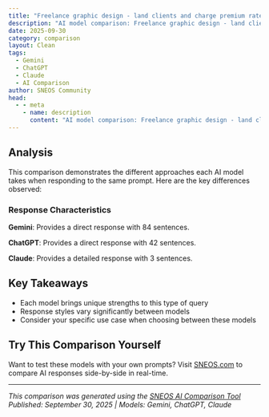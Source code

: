 ```yaml
---
title: "Freelance graphic design - land clients and charge premium rates"
description: "AI model comparison: Freelance graphic design - land clients and charge premium rates..."
date: 2025-09-30
category: comparison
layout: Clean
tags:
  - Gemini
  - ChatGPT
  - Claude
  - AI Comparison
author: SNEOS Community
head:
  - - meta
    - name: description
      content: "AI model comparison: Freelance graphic design - land clients and charge premium rates..."
---
```


<ChatComparison
  title="Freelance graphic design - land clients and charge premium rates"
  prompt="Freelance graphic design - land clients and charge premium rates"
  :responses='{"Gemini": "## Freelance Graphic Design: Landing Clients and Charging Premium Rates\n\nHere\u0027s a breakdown of how to land clients as a freelance graphic designer and command premium rates:\n\n**I. Building a Foundation for Success:**\n\n* **Solid Portfolio:**\n * **Showcase your best work:** Focus on quality over quantity. Include projects that demonstrate your skills and the type of work you want to do.\n * **Target specific niches:** If you specialize in branding for tech startups, your portfolio should reflect that.\n * **Case Studies:** Don\u0027t just show the final design. Describe the client\u0027s problem, your process, and the results achieved. Quantify the impact whenever possible (e.g., \u0022Increased website traffic by 20%\u0022).\n * **Update Regularly:** Keep your portfolio fresh and relevant. Remove older, less impressive pieces.\n* **Strong Online Presence:**\n * **Professional Website:** Your website is your digital storefront. It should be clean, easy to navigate, and mobile-friendly. Include your portfolio, services offered, testimonials, and contact information.\n * **Social Media Strategy:** Choose the platforms where your target audience spends their time. LinkedIn is excellent for B2B, while Instagram and Behance are great for visually showcasing your work.\n * **Content Marketing:** Share valuable content related to graphic design. This could be blog posts, tutorials, case studies, or insights on industry trends. This establishes you as an expert.\n * **SEO Optimization:** Optimize your website and online profiles for relevant keywords (e.g., \u0022logo design San Francisco,\u0022 \u0022branding for startups\u0022).\n* **Clearly Defined Services and Packages:**\n * **Offer a range of services:** Branding, logo design, web design, marketing materials, etc.\n * **Create packages with different tiers:** This provides clients with options and allows you to upsell. Example: Basic Logo Package, Standard Logo Package, Premium Logo Package.\n * **Clearly outline what\u0027s included in each package:** Number of revisions, file formats, deliverables, etc.\n\n**II. Finding High-Value Clients:**\n\n* **Networking:**\n * **Attend industry events:** Meet potential clients and partners in person.\n * **Join relevant online communities:** Participate in discussions, offer advice, and build relationships.\n * **Connect with other freelancers:** Collaborate on projects and refer clients to each other.\n * **Reach out to businesses you admire:** Offer a free consultation or suggest ways to improve their branding.\n* **Online Platforms (Use Strategically):**\n * **LinkedIn:** Target companies and decision-makers directly. Use LinkedIn Sales Navigator for more targeted outreach.\n * **Behance/Dribbble:** Great for showcasing your work and attracting clients looking for specific styles.\n * **Freelance Marketplaces (Approach with Caution):** Upwork, Fiverr, etc. While these can provide initial exposure, they often involve competing on price. Use them to build your portfolio and gain experience, but aim to move away from relying solely on these platforms as you gain more established clients. Filter aggressively for projects that align with your skills and desired rate.\n* **Referrals:**\n * **Ask for referrals from existing clients:** Happy clients are your best advocates.\n * **Offer referral incentives:** A discount on future services or a small commission.\n * **Make it easy for clients to refer you:** Provide them with email templates or social media posts they can share.\n* **Direct Outreach (Cold Emailing/Messaging):**\n * **Research potential clients:** Identify their needs and challenges.\n * **Personalize your outreach:** Don\u0027t send generic emails. Mention something specific about their business or branding.\n * **Focus on value:** Explain how your services can help them achieve their goals.\n * **Include a clear call to action:** Schedule a consultation or request a meeting.\n\n**III. Charging Premium Rates:**\n\n* **Value-Based Pricing:**\n * **Don\u0027t base your rates solely on time:** Focus on the value you deliver to the client. How will your design help them increase sales, build brand awareness, or attract more customers?\n * **Research your competitors:** Understand what other designers are charging for similar services.\n * **Price yourself competitively, but higher than average:** This positions you as a premium provider.\n* **Communicate Your Value:**\n * **Clearly explain your process:** This demonstrates your expertise and justifies your rates.\n * **Highlight your experience and qualifications:** Emphasize your unique skills and accomplishments.\n * **Showcase your success stories:** Share case studies and testimonials to build trust.\n * **Focus on the ROI (Return on Investment):** Explain how your services will generate a positive return for the client\u0027s business.\n* **Pricing Strategies:**\n * **Hourly Rate:** Useful for ongoing projects or tasks where the scope is uncertain.\n * **Project-Based Pricing:** Provide a fixed price for a specific project with a clearly defined scope. This is often preferred by clients as it provides budget certainty.\n * **Value-Based Pricing:** Price your services based on the perceived value to the client, not just the time spent.\n * **Retainer Agreements:** Offer ongoing design services for a fixed monthly fee. This provides a stable income stream and allows you to build long-term relationships with clients.\n* **Negotiation Skills:**\n * **Be confident in your value:** Don\u0027t be afraid to ask for what you\u0027re worth.\n * **Be prepared to justify your rates:** Have data and examples to support your pricing.\n * **Be willing to negotiate (within reason):** Offer compromises or alternative solutions.\n * **Know your bottom line:** Determine the minimum rate you\u0027re willing to accept.\n* **Professionalism:**\n * **Clear and concise contracts:** Outline the scope of work, payment terms, and other important details.\n * **Excellent communication:** Respond promptly to emails and phone calls. Keep clients informed of your progress.\n * **Reliability:** Meet deadlines and deliver high-quality work.\n * **Go the extra mile:** Exceed client expectations whenever possible.\n* **Don\u0027t Undersell Yourself:**\n * **Resist the temptation to lower your rates to win a client:** This can devalue your services and attract clients who are only focused on price.\n * **Be selective about the projects you take on:** Focus on working with clients who value your expertise and are willing to pay for it.\n* **Continual Improvement:**\n * **Stay updated on design trends:** Keep your skills sharp and offer the latest design solutions.\n * **Invest in yourself:** Take courses, attend workshops, and read industry publications.\n * **Solicit feedback:** Ask clients for feedback on your work and your process. Use this feedback to improve your services.\n\n**Key Takeaways:**\n\n* **Focus on building a strong brand for yourself as a designer.** This includes your portfolio, website, and online presence.\n* **Target high-value clients who appreciate quality design and are willing to pay for it.**\n* **Communicate your value effectively and justify your rates.**\n* **Be professional, reliable, and always strive to exceed client expectations.**\n* **Continually invest in yourself and your skills.**\n\nBy following these strategies, you can successfully land clients and charge premium rates for your freelance graphic design services. Good luck!\n", "ChatGPT": "To land clients and charge premium rates as a freelance graphic designer, you need to focus on building a strong portfolio, positioning yourself as an expert, and delivering exceptional value. Here are some steps and tips to help you achieve that:\n\n### 1. Build a High-Quality Portfolio\n- **Showcase Best Work:** Include only your best projects that demonstrate a variety of skills and styles.\n- **Case Studies:** Add context by explaining the client\u2019s problem, your solution, and the results.\n- **Update Regularly:** Keep your portfolio current to reflect your latest skills and trends.\n\n### 2. Define Your Niche and Target Market\n- Choose industries or types of design work where you excel and that pay well (e.g., branding, packaging, UX/UI).\n- Tailor your messaging and portfolio to attract those clients.\n\n### 3. Create a Professional Online Presence\n- **Website:** Make a sleek, easy-to-navigate website showcasing your portfolio, testimonials, and contact info.\n- **Social Media:** Use platforms like Instagram, LinkedIn, and Behance to share your work and engage with potential clients.\n- **SEO:** Optimize your site for search engines to attract organic traffic.\n\n### 4. Network Strategically\n- Attend industry events, webinars, and workshops.\n- Join graphic design and entrepreneur groups on platforms like LinkedIn and Facebook.\n- Connect with marketing agencies, copywriters, and developers who can refer clients.\n\n### 5. Position Yourself as a Premium Designer\n- Develop a personal brand that reflects luxury, expertise, or a unique style.\n- Use professional branding materials (logo, business cards, email signature).\n- Share insights and knowledge through blogs, newsletters, or videos to demonstrate authority.\n\n### 6. Set and Communicate Premium Rates\n- Research market rates to understand appropriate premium pricing.\n- Highlight the value you bring: problem-solving skills, brand impact, ROI.\n- Be confident and clear when discussing your pricing; don\u2019t undervalue your work.\n- Offer tiered packages or retainers to cater to different client budgets while maximizing income.\n\n### 7. Deliver Exceptional Client Experience\n- Communicate clearly and regularly.\n- Meet deadlines consistently.\n- Offer revisions and go the extra mile.\n- Request testimonials and referrals.\n\n### 8. Leverage Testimonials and Case Studies\n- Display strong client testimonials on your website.\n- Present case studies showing how your design work improved the client\u2019s business.\n\n### 9. Use Proposals and Contracts\n- Send professional proposals outlining scope, timeline, and pricing.\n- Use contracts to protect both parties and clarify expectations.\n\n### 10. Upsell and Cross-Sell Services\n- Offer additional related services like brand strategy, social media graphics, or website design.\n- Encourage ongoing work through monthly retainers or maintenance packages.\n\n---\n\nIf you need, I can help you draft a sample portfolio layout, proposal template, or email pitch to land high-paying clients!", "Claude": "Here\u0027s a strategic approach to building a premium freelance graphic design business:\n\n## Building Your Foundation\n\n**Portfolio Development**\n- Create 3-5 case studies showing your process, not just final designs\n- Include client testimonials and measurable results\n- Showcase work across different industries to demonstrate versatility\n- Invest in professional photography of print materials\n\n**Positioning \u0026 Specialization**\n- Choose a niche (e.g., luxury brands, tech startups, healthcare)\n- Develop a signature style or specialized skill\n- Position yourself as a strategic partner, not just a designer\n\n## Landing Quality Clients\n\n**Direct Outreach**\n- Research companies that align with your style/niche\n- Craft personalized emails highlighting specific ways you can help\n- Use LinkedIn to connect with decision-makers\n- Follow up consistently but respectfully\n\n**Networking \u0026 Referrals**\n- Join local business groups and design communities\n- Attend industry events and conferences\n- Build relationships with complementary service providers (web developers, marketers)\n- Create a formal referral program\n\n**Content Marketing**\n- Share design tips and process insights on social media\n- Write blog posts about design trends in your niche\n- Create free resources (templates, guides) to demonstrate expertise\n\n## Commanding Premium Rates\n\n**Value-Based Pricing**\n- Focus on business outcomes rather than hours worked\n- Ask about project budgets and business goals upfront\n- Price based on the value you deliver, not your costs\n\n**Professional Presentation**\n- Use contracts for every project\n- Present detailed proposals with clear deliverables\n- Communicate proactively throughout projects\n- Set clear revision policies\n\n**Rate Structure**\n- Start 20-30% higher than you think you can get\n- Offer package deals for comprehensive branding projects\n- Charge rush fees for tight deadlines\n- Include strategy sessions as billable services\n\n## Client Relationship Management\n\n**Discovery Process**\n- Ask detailed questions about business goals\n- Understand their target audience deeply\n- Learn about their competitive landscape\n- Discuss how success will be measured\n\n**Communication Excellence**\n- Respond promptly to all communications\n- Provide regular project updates\n- Explain your design decisions strategically\n- Be consultative, not just reactive\n\nWould you like me to elaborate on any of these strategies or discuss specific pricing approaches for different types of design work?"}' 
  published-date="17:25"
/>

## Analysis

This comparison demonstrates the different approaches each AI model takes when responding to the same prompt. Here are the key differences observed:

### Response Characteristics

**Gemini**: Provides a direct response with 84 sentences. 

**ChatGPT**: Provides a direct response with 42 sentences. 

**Claude**: Provides a detailed response with 3 sentences. 

## Key Takeaways

- Each model brings unique strengths to this type of query
- Response styles vary significantly between models
- Consider your specific use case when choosing between these models

## Try This Comparison Yourself

Want to test these models with your own prompts? Visit [SNEOS.com](https://sneos.com) to compare AI responses side-by-side in real-time.

---

*This comparison was generated using the [SNEOS AI Comparison Tool](https://sneos.com)*
*Published: September 30, 2025 | Models: Gemini, ChatGPT, Claude*

